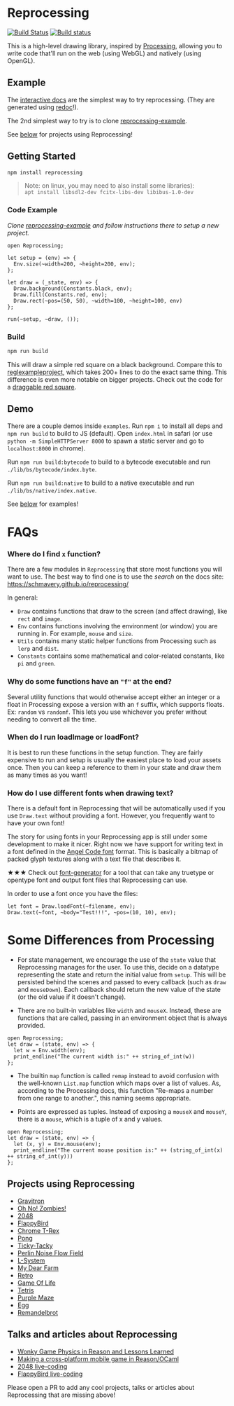# Reprocessing

[![Build Status](https://travis-ci.org/Schmavery/reprocessing.svg?branch=master)](https://travis-ci.org/Schmavery/reprocessing)
[![Build status](https://ci.appveyor.com/api/projects/status/jgaaw641624db0pq/branch/master?svg=true&passingText=windows%20-%20OK&failingText=windows%20-%20Failing)](https://ci.appveyor.com/project/Schmavery/reprocessing/branch/master)



This is a high-level drawing library, inspired by [Processing](https://processing.org), allowing you to write code that'll run on the web (using WebGL) and natively (using OpenGL).


## Example
The [interactive docs](https://schmavery.github.io/reprocessing/) are the simplest way to try reprocessing. (They are generated using [redoc](https://github.com/jaredly/redoc)!).

The 2nd simplest way to try is to clone [reprocessing-example](https://github.com/bsansouci/reprocessing-example).

See [below](#projects-using-reprocessing) for projects using Reprocessing!

<!--!
```reason;shared(sandbox)
[@bs.val] external sandboxCanvasId: string = "";
[@bs.val] external sandboxCanvas: 'canvas = "";
[@bs.val] external containerDiv: 'node = "";
[@bs.send] external addEventListener: ('node, string, 'eventT => unit) => unit = "addEventListener";
let id = sandboxCanvasId;
addEventListener(containerDiv, "mouseleave", (_) => Reprocessing.playPause(id, false) |> ignore);
addEventListener(containerDiv, "mouseenter", (_) => Reprocessing.playPause(id, true) |> ignore);
Reprocessing.setScreenId(sandboxCanvasId);
```
-->

## Getting Started
```bash
npm install reprocessing
```

> Note: on linux, you may need to also install some libraries):<br>
`apt install libsdl2-dev fcitx-libs-dev libibus-1.0-dev`

### Code Example
_Clone [reprocessing-example](https://github.com/bsansouci/reprocessing-example) and follow instructions there to setup a new project._

```reason ;use(sandbox);canvas
open Reprocessing;

let setup = (env) => {
  Env.size(~width=200, ~height=200, env);
};

let draw = (_state, env) => {
  Draw.background(Constants.black, env);
  Draw.fill(Constants.red, env);
  Draw.rect(~pos=(50, 50), ~width=100, ~height=100, env)
};

run(~setup, ~draw, ());
```

### Build
```sh
npm run build
```

This will draw a simple red square on a black background.  Compare this to [reglexampleproject](https://github.com/bsansouci/reasonglexampleproject/blob/simple/src/index.re), which takes 200+ lines to do the exact same thing.  This difference is even more notable on bigger projects.  Check out the code for a [draggable red square](https://github.com/Schmavery/reprocessing/blob/master/examples/redsquare.re).

## Demo
There are a couple demos inside `examples`. Run `npm i` to install all deps and `npm run build` to build to JS (default). Open `index.html` in safari (or use `python -m SimpleHTTPServer 8000` to spawn a static server and go to `localhost:8000` in chrome).

Run `npm run build:bytecode` to build to a bytecode executable and run `./lib/bs/bytecode/index.byte`.

Run `npm run build:native` to build to a native executable and run `./lib/bs/native/index.native`.

See [below](#projects-using-reprocessing) for examples!

# FAQs
### Where do I find `x` function?
There are a few modules in `Reprocessing` that store most functions you will want to use.
The best way to find one is to use the *search* on the docs site: https://schmavery.github.io/reprocessing/

In general:
- `Draw` contains functions that draw to the screen (and affect drawing), like `rect` and `image`.
- `Env` contains functions involving the environment (or window) you are running in. For example, `mouse` and `size`.
- `Utils` contains many static helper functions from Processing such as `lerp` and `dist`.
- `Constants` contains some mathematical and color-related constants, like `pi` and `green`.

### Why do some functions have an `"f"` at the end?
Several utility functions that would otherwise accept either an integer or a float in Processing expose a version with an `f` suffix, which supports floats.  Ex: `random` vs `randomf`. This lets you use whichever you prefer without needing to convert all the time.

### When do I run loadImage or loadFont?
It is best to run these functions in the setup function. They are fairly expensive to run and setup is usually the easiest place to load your assets once. Then you can keep a reference to them in your state and draw them as many times as you want!

### How do I use different fonts when drawing text?
There is a default font in Reprocessing that will be automatically used if you use `Draw.text` without providing a font. However, you frequently want to have your own font!

The story for using fonts in your Reprocessing app is still under some development to make it nicer.  Right now we have support for writing text in a font defined in the [Angel Code font](http://www.angelcode.com/products/bmfont/) format. This is basically a bitmap of packed glyph textures along with a text file that describes it.

★★★ Check out [font-generator](https://github.com/bsansouci/font-generator) for a tool that can take any truetype or opentype font and output font files that Reprocessing can use.

In order to use a font once you have the files:
```reason ;prefix(2);suffix(1);no-run
let font = Draw.loadFont(~filename, env);
Draw.text(~font, ~body="Test!!!", ~pos=(10, 10), env);
```

# Some Differences from Processing
- For state management, we encourage the use of the `state` value that Reprocessing manages for the user.  To use this, decide on a datatype representing the state and return the initial value from `setup`.  This will be persisted behind the scenes and passed to every callback (such as `draw` and `mouseDown`).  Each callback should return the new value of the state (or the old value if it doesn't change).

- There are no built-in variables like `width` and `mouseX`.  Instead, these are functions that are called, passing in an environment object that is always provided.
```reason ;prefix(1);no-run
open Reprocessing;
let draw = (state, env) => {
  let w = Env.width(env);
  print_endline("The current width is:" ++ string_of_int(w))
};
```

- The builtin `map` function is called `remap` instead to avoid confusion with the well-known `List.map` function which maps over a list of values. As, according to the Processing docs, this function "Re-maps a number from one range to another.", this naming seems appropriate.

- Points are expressed as tuples.  Instead of exposing a `mouseX` and `mouseY`, there is a `mouse`, which is a tuple of x and y values.

```reason ;prefix(1);no-run
open Reprocessing;
let draw = (state, env) => {
  let (x, y) = Env.mouse(env);
  print_endline("The current mouse position is:" ++ (string_of_int(x) ++ string_of_int(y)))
};
```

## Projects using Reprocessing

- [Gravitron](https://github.com/jaredly/gravitron)
- [Oh No! Zombies!](https://github.com/bsansouci/ludum-dare-40)
- [2048](https://github.com/bsansouci/reprocessing-example/tree/2048)
- [FlappyBird](https://github.com/bsansouci/reprocessing-example/tree/livestream-flappybird)
- [Chrome T-Rex](https://github.com/fabe/t-rex-runner-reason)
- [Pong](https://github.com/illbexyz/repong)
- [Ticky-Tacky](https://github.com/blaketarter/reticky-tacky)
- [Perlin Noise Flow Field](https://github.com/ekosz/reprocessing-example-flow-field)
- [L-System](https://github.com/Rigellute/L-system-reasonml)
- [My Dear Farm](https://github.com/bsansouci/ludum-dare-41)
- [Retro](https://github.com/jslauthor/reprocessing-retro)
- [Game Of Life](https://github.com/romanschejbal/reasonml-gol)
- [Tetris](https://github.com/rdavison/retetris)
- [Purple Maze](https://github.com/jaredly/purple-maze)
- [Egg](https://github.com/danieljharvey/reason-egg)
- [Remandelbrot](https://github.com/sscaff1/remandelbrot)

## Talks and articles about Reprocessing
- [Wonky Game Physics in Reason and Lessons Learned](https://www.youtube.com/watch?v=PUBJwiECPoc)
- [Making a cross-platform mobile game in Reason/OCaml](https://jaredforsyth.com/posts/making-a-cross-platform-mobile-game-in-reason-ocaml/)
- [2048 live-coding](https://www.youtube.com/watch?v=UDOEd5jS0Ac)
- [FlappyBird live-coding](https://www.youtube.com/watch?v=5aD3aPvNpyQ)

Please open a PR to add any cool projects, talks or articles about Reprocessing that are missing above!
